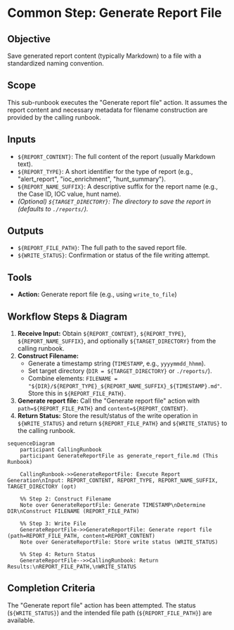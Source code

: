 # Common Step: Generate Report File

## Objective

Save generated report content (typically Markdown) to a file with a standardized naming convention.

## Scope

This sub-runbook executes the "Generate report file" action. It assumes the report content and necessary metadata for filename construction are provided by the calling runbook.

## Inputs

*   `${REPORT_CONTENT}`: The full content of the report (usually Markdown text).
*   `${REPORT_TYPE}`: A short identifier for the type of report (e.g., "alert_report", "ioc_enrichment", "hunt_summary").
*   `${REPORT_NAME_SUFFIX}`: A descriptive suffix for the report name (e.g., the Case ID, IOC value, hunt name).
*   *(Optional) `${TARGET_DIRECTORY}`: The directory to save the report in (defaults to `./reports/`).*

## Outputs

*   `${REPORT_FILE_PATH}`: The full path to the saved report file.
*   `${WRITE_STATUS}`: Confirmation or status of the file writing attempt.

## Tools

*   **Action:** Generate report file (e.g., using `write_to_file`)

## Workflow Steps & Diagram

1.  **Receive Input:** Obtain `${REPORT_CONTENT}`, `${REPORT_TYPE}`, `${REPORT_NAME_SUFFIX}`, and optionally `${TARGET_DIRECTORY}` from the calling runbook.
2.  **Construct Filename:**
    *   Generate a timestamp string (`TIMESTAMP`, e.g., `yyyymmdd_hhmm`).
    *   Set target directory (`DIR = ${TARGET_DIRECTORY}` or `./reports/`).
    *   Combine elements: `FILENAME = "${DIR}/${REPORT_TYPE}_${REPORT_NAME_SUFFIX}_${TIMESTAMP}.md"`. Store this in `${REPORT_FILE_PATH}`.
3.  **Generate report file:** Call the "Generate report file" action with `path=${REPORT_FILE_PATH}` and `content=${REPORT_CONTENT}`.
4.  **Return Status:** Store the result/status of the write operation in `${WRITE_STATUS}` and return `${REPORT_FILE_PATH}` and `${WRITE_STATUS}` to the calling runbook.

```{mermaid}
sequenceDiagram
    participant CallingRunbook
    participant GenerateReportFile as generate_report_file.md (This Runbook)

    CallingRunbook->>GenerateReportFile: Execute Report Generation\nInput: REPORT_CONTENT, REPORT_TYPE, REPORT_NAME_SUFFIX, TARGET_DIRECTORY (opt)

    %% Step 2: Construct Filename
    Note over GenerateReportFile: Generate TIMESTAMP\nDetermine DIR\nConstruct FILENAME (REPORT_FILE_PATH)

    %% Step 3: Write File
    GenerateReportFile->>GenerateReportFile: Generate report file (path=REPORT_FILE_PATH, content=REPORT_CONTENT)
    Note over GenerateReportFile: Store write status (WRITE_STATUS)

    %% Step 4: Return Status
    GenerateReportFile-->>CallingRunbook: Return Results:\nREPORT_FILE_PATH,\nWRITE_STATUS

```

## Completion Criteria

The "Generate report file" action has been attempted. The status (`${WRITE_STATUS}`) and the intended file path (`${REPORT_FILE_PATH}`) are available.
